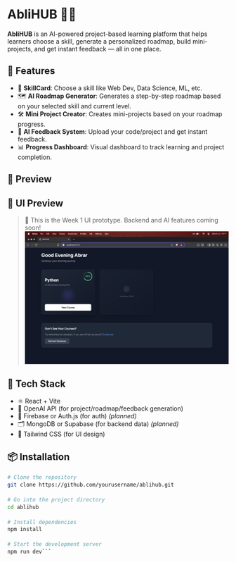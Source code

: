 # AbliHUB 🧠🚀

**AbliHUB** is an AI-powered project-based learning platform that helps learners choose a skill, generate a personalized roadmap, build mini-projects, and get instant feedback — all in one place.

## 🌟 Features

- 🎯 **SkillCard**: Choose a skill like Web Dev, Data Science, ML, etc.
- 🗺️ **AI Roadmap Generator**: Generates a step-by-step roadmap based on your selected skill and current level.
- 🛠️ **Mini Project Creator**: Creates mini-projects based on your roadmap progress.
- 🤖 **AI Feedback System**: Upload your code/project and get instant feedback.
- 📊 **Progress Dashboard**: Visual dashboard to track learning and project completion.

## 📸 Preview

## 📸 UI Preview

> 🚧 This is the Week 1 UI prototype. Backend and AI features coming soon!
> ![AbliHUB Dashboard Prototype](UI_Prototype.png)

## 🧰 Tech Stack

- ⚛️ React + Vite
- 🧠 OpenAI API (for project/roadmap/feedback generation)
- 🔐 Firebase or Auth.js (for auth) _(planned)_
- 🗂️ MongoDB or Supabase (for backend data) _(planned)_
- 🎨 Tailwind CSS (for UI design)

## 📦 Installation

````bash
# Clone the repository
git clone https://github.com/yourusername/ablihub.git

# Go into the project directory
cd ablihub

# Install dependencies
npm install

# Start the development server
npm run dev```
````
